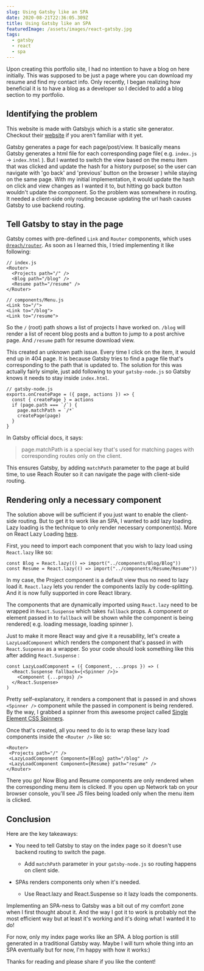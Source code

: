 ```yaml
---
slug: Using Gatsby like an SPA
date: 2020-08-21T22:36:05.309Z
title: Using Gatsby like an SPA
featuredImage: /assets/images/react-gatsby.jpg
tags:
  - gatsby
  - react
  - spa
---
```

Upon creating this portfolio site, I had no intention to have a blog on here initially. This was supposed to be just a page where you can download my resume and find my contact info. Only recently, I began realizing how beneficial it is to have a blog as a developer so I decided to add a blog section to my portfolio.

## Identifying the problem

This website is made with Gatsbyjs which is a static site generator. Checkout their [website](https://www.gatsbyjs.com) if you aren't familiar with it yet. 

Gatsby generates a page for each page/post/view. It basically means Gatsby generates a html file for each corresponding page file( e.g. `index.js` -> `index.html` ). But I wanted to switch the view based on the menu item that was clicked and update the hash for a history purpose( so the user can navigate with 'go back' and 'previous' button on the browser ) while staying on the same page. With my initial implementation, it would update the hash on click and view changes as I wanted it to, but hitting go back button wouldn't update the component. So the problem was somewhere in routing. It needed a client-side only routing because updating the url hash causes Gatsby to use backend routing.

## Tell Gatsby to stay in the page

Gatsby comes with pre-defined `Link` and `Router` components, which uses [`@reach/router`](https://reach.tech/router/). As soon as I learned this, I tried implementing it like following:

```
// index.js
<Router>
  <Projects path="/" />
  <Blog path="/blog" />
  <Resume path="/resume" />
</Router>

// components/Menu.js
<Link to="/">
<Link to="/blog">
<Link to="/resume">
```

So the `/` (root) path shows a list of projects I have worked on. `/blog` will render a list of recent blog posts and a button to jump to a post archive page. And `/resume` path for resume download view.

This created an unknown path issue. Every time I click on the item, it would end up in 404 page. It is because Gatsby tries to find a page file that's corresponding to the path that is updated to. The solution for this was actually fairly simple, just add following to your `gatsby-node.js` so Gatsby knows it needs to stay inside `index.html`.

```
// gatsby-node.js
exports.onCreatePage = ({ page, actions }) => {
  const { createPage } = actions
  if (page.path === `/`) {
    page.matchPath = `/*`
    createPage(page)
  }
}
```

In Gatsby official docs, it says: 

> page.matchPath is a special key that's used for matching pages with corresponding routes only on the client.

This ensures Gatsby, by adding `matchPath` parameter to the page at build time, to use Reach Router so it can navigate the page with client-side routing.

## Rendering only a necessary component

The solution above will be sufficient if you just want to enable the client-side routing. But to get it to work like an SPA, I wanted to add lazy loading. Lazy loading is the technique to only render necessary component(s). More on React Lazy Loading [here](https://reactjs.org/docs/code-splitting.html).

First, you need to import each component that you wish to lazy load using `React.lazy` like so:

```
const Blog = React.lazy(() => import("../components/Blog/Blog"))
const Resume = React.lazy(() => import("../components/Resume/Resume"))
```

In my case, the Project component is a default view thus no need to lazy load it. `React.lazy` lets you render the components lazily by code-splitting. And it is now fully supported in core React library.

The components that are dynamically imported using `React.lazy` need to be wrapped in `React.Suspense` which takes `fallback` props. A component or element passed in to `fallback` will be shown while the component is being rendered( e.g. loading message, loading spinner ). 

Just to make it more React way and give it a reusability, let's create a `LazyLoadComponent` which renders the component that's passed in with `React.Suspense` as a wrapper. So your code should look something like this after adding `React.Suspense` :

```
const LazyLoadComponent = ({ Component, ...props }) => (
  <React.Suspense fallback={<Spinner />}>
    <Component {...props} />
  </React.Suspense>
)
```

Pretty self-explanatory, it renders a component that is passed in and shows `<Spinner />`  component while the passed in component is being rendered. By the way, I grabbed a spinner from this awesome project called [Single Element CSS Spinners](https://projects.lukehaas.me/css-loaders/).

Once that's created, all you need to do is to wrap these lazy load components inside the `<Router />` like so:

```
<Router>
 <Projects path="/" />
 <LazyLoadComponent Component={Blog} path="/blog" />
 <LazyLoadComponent Component={Resume} path="resume" />
</Router>
```

There you go! Now Blog and Resume components are only rendered when the corresponding menu item is clicked. If you open up Network tab on your browser console, you'll see JS files being loaded only when the menu item is clicked.

## Conclusion

Here are the key takeaways:

* You need to tell Gatsby to stay on the index page so it doesn't use backend routing to switch the page.

  * Add `matchPath` parameter in your `gatsby-node.js` so routing happens on client side.
* SPAs renders components only when it's needed.

  * Use React.lazy and React.Suspense so it lazy loads the components.

Implementing an SPA-ness to Gatsby was a bit out of my comfort zone when I first thought about it. And the way I got it to work is probably not the most efficient way but at least it's working and it's doing what I wanted it to do!

For now, only my index page works like an SPA. A blog portion is still generated in a traditional Gatsby way. Maybe I will turn whole thing into an SPA eventually but for now, I'm happy with how it works:)

Thanks for reading and please share if you like the content!